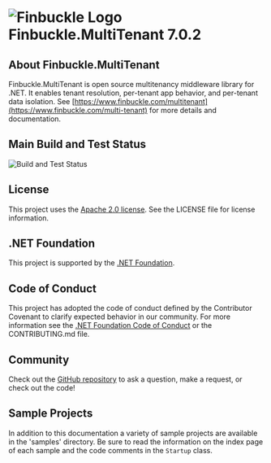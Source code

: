# ![Finbuckle Logo](https://www.finbuckle.com/images/finbuckle-32x32-gh.png) Finbuckle.MultiTenant <span class="_version">7.0.2</span>

## About Finbuckle.MultiTenant

Finbuckle.MultiTenant is open source multitenancy middleware library for .NET. It enables tenant resolution, per-tenant app behavior, and per-tenant data isolation. See [https://www.finbuckle.com/multitenant](https://www.finbuckle.com/multi-tenant) for more details and documentation.


## Main Build and Test Status

![Build and Test Status](https://github.com/Finbuckle/Finbuckle.MultiTenant/actions/workflows/ci.yml/badge.svg)

## License

This project uses the [Apache 2.0 license](https://www.apache.org/licenses/LICENSE-2.0). See the LICENSE file for license information.

## .NET Foundation

This project is supported by the [.NET Foundation](https://dotnetfoundation.org).

## Code of Conduct

This project has adopted the code of conduct defined by the Contributor Covenant to clarify expected behavior in our community.
For more information see the [.NET Foundation Code of Conduct](https://dotnetfoundation.org/code-of-conduct) or the CONTRIBUTING.md file.

## Community

Check out the [GitHub repository](https://github.com/Finbuckle/Finbuckle.MultiTenant) to ask a question, make a request, or check out the code!

## Sample Projects

In addition to this documentation a variety of sample projects are available in the 'samples' directory. Be sure to read the information on the index page of each sample and the code comments in the `Startup` class.